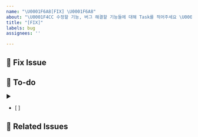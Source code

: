 ```yaml
---
name: "\U0001F6A8[FIX] \U0001F6A8"
about: "\U0001F4CC 수정할 기능, 버그 해결할 기능들에 대해 Task를 적어주세요 \U0001F62D"
title: "[FIX]"
labels: bug
assignees: ''

---
```


## 📌  Fix Issue

## 📝  To-do
▶️ 
- [ ]

## 📰 Related Issues
